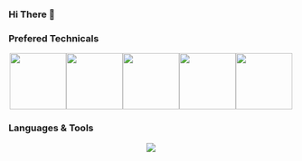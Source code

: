 ### Hi There 👋
### Prefered Technicals
<p align="center">
  <img src="https://media3.giphy.com/media/ln7z2eWriiQAllfVcn/200w.webp" width="100"><img src="https://i.giphy.com/media/LMt9638dO8dftAjtco/200.webp" width="100"><img src="https://i.giphy.com/media/eNAsjO55tPbgaor7ma/200w.webp" width="100"><img src="https://i.giphy.com/media/VgGthkhUvGgOit7Y9i/200.webp" width="100"><img src="https://media3.giphy.com/media/kdFc8fubgS31b8DsVu/giphy.webp" width="100">
</p>

### Languages & Tools
<p align="center">
  <a href="https://skillicons.dev">
    <img src="https://skillicons.dev/icons?i=c,java,rust,solidity,go,remix,js,ts,py,react,redux,nextjs,nuxtjs,vue,nodejs,mongodb,mysql,postgres,docker,ubuntu,aws" />
  </a>
</p>

